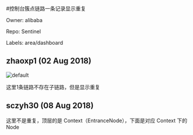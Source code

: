 #控制台簇点链路一条记录显示重复

Owner: alibaba

Repo: Sentinel

Labels: area/dashboard 

## zhaoxp1 (02 Aug 2018)


![default](https://user-images.githubusercontent.com/23419810/43579302-2befebb2-9684-11e8-8cc0-398addf4ac4f.PNG)

这里1条链路不存在子链路，但是显示重复

## sczyh30 (08 Aug 2018)

这里不是重复，顶层的是 Context（EntranceNode），下面是对应 Context 下的 Node

